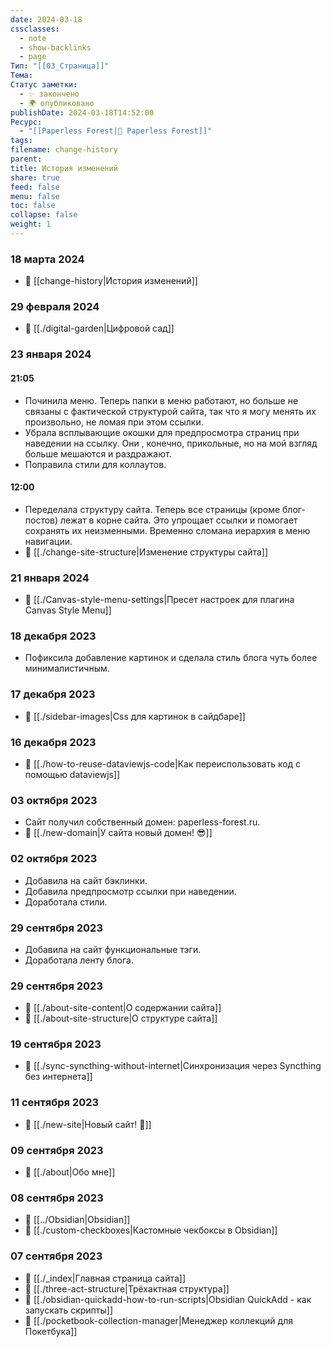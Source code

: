 ```yaml
---
date: 2024-03-18
cssclasses:
  - note
  - show-backlinks
  - page
Тип: "[[03_Страница]]"
Тема: 
Статус заметки:
  - ✨ закончено
  - 🌍 опубликовано
publishDate: 2024-03-18T14:52:00
Ресурс:
  - "[[Paperless Forest|🌱 Paperless Forest]]"
tags: 
filename: change-history
parent: 
title: История изменений
share: true
feed: false
menu: false
toc: false
collapse: false
weight: 1
---
```


### 18 марта 2024

- 📄 [[change-history|История изменений]]

### 29 февраля 2024

- 📄 [[./digital-garden|Цифровой сад]] 

### 23 января 2024

#### 21:05

- Починила меню. Теперь папки в меню работают, но больше не связаны с фактической структурой сайта, так что я могу менять их произвольно, не ломая при этом ссылки.
- Убрала всплывающие окошки для предпросмотра страниц при наведении на ссылку. Они , конечно, прикольные, но на мой взгляд больше мешаются и раздражают.
- Поправила стили для коллаутов.

#### 12:00

- Переделала структуру сайта. Теперь все страницы (кроме блог-постов) лежат в корне сайта. Это упрощает ссылки и помогает сохранять их неизменными. Временно сломана иерархия в меню навигации.
- 📄 [[./change-site-structure|Изменение структуры сайта]] 

### 21 января 2024

- 📄 [[./Canvas-style-menu-settings|Пресет настроек для плагина Canvas Style Menu]] 

### 18 декабря 2023

- Пофиксила добавление картинок и сделала стиль блога чуть более минималистичным.

### 17 декабря 2023

- 📄 [[./sidebar-images|Css для картинок в сайдбаре]] 

### 16 декабря 2023

- 📄 [[./how-to-reuse-dataviewjs-code|Как переиспользовать код с помощью dataviewjs]] 

### 03 октября 2023

- Сайт получил собственный домен: paperless-forest.ru.
- 📄 [[./new-domain|У сайта новый домен! 😎]] 

### 02 октября 2023

- Добавила на сайт бэклинки.
- Добавила предпросмотр ссылки при наведении.
- Доработала стили.

### 29 сентября 2023

- Добавила на сайт функциональные тэги.
- Доработала ленту блога.

### 29 сентября 2023

- 📄 [[./about-site-content|О содержании сайта]] 
- 📄 [[./about-site-structure|О структуре сайта]] 

### 19 сентября 2023

- 📄 [[./sync-syncthing-without-internet|Синхронизация через Syncthing без интернета]] 

### 11 сентября 2023

- 📄 [[./new-site|Новый сайт! 🎉]] 

### 09 сентября 2023

- 📄 [[./about|Обо мне]] 

### 08 сентября 2023

- 📄 [[../Obsidian|Obsidian]] 
- 📄 [[./custom-checkboxes|Кастомные чекбоксы в Obsidian]] 

### 07 сентября 2023

- 📄 [[./_index|Главная страница сайта]] 
- 📄 [[./three-act-structure|Трёхактная структура]] 
- 📄 [[./obsidian-quickadd-how-to-run-scripts|Obsidian QuickAdd - как запускать скрипты]] 
- 📄 [[./pocketbook-collection-manager|Менеджер коллекций для Покетбука]] 
